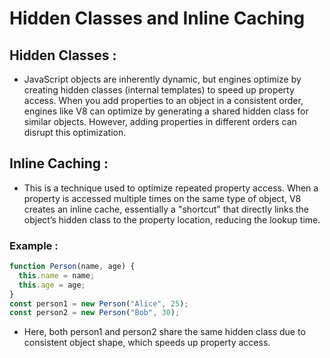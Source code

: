 # Hidden Classes and Inline Caching

## Hidden Classes :

- JavaScript objects are inherently dynamic, but engines optimize by creating hidden classes (internal templates) to speed up property access. When you add properties to an object in a consistent order, engines like V8 can optimize by generating a shared hidden class for similar objects. However, adding properties in different orders can disrupt this optimization.

## Inline Caching :

- This is a technique used to optimize repeated property access. When a property is accessed multiple times on the same type of object, V8 creates an inline cache, essentially a "shortcut" that directly links the object’s hidden class to the property location, reducing the lookup time.

### Example :

```javascript
function Person(name, age) {
  this.name = name;
  this.age = age;
}
const person1 = new Person("Alice", 25);
const person2 = new Person("Bob", 30);
```

- Here, both person1 and person2 share the same hidden class due to consistent object shape, which speeds up property access.

